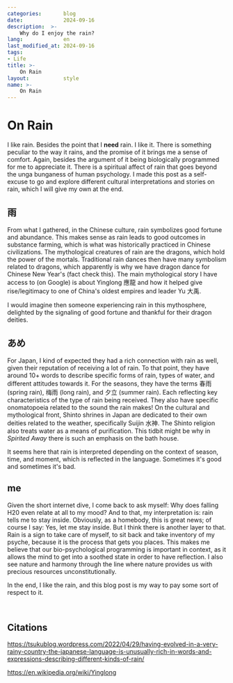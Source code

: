 ```yaml
---
categories:       blog
date:             2024-09-16
description:  >-
    Why do I enjoy the rain?
lang:             en
last_modified_at: 2024-09-16
tags:
- Life
title: >-
    On Rain
layout:           style
name: >-
    On Rain
---
```


# On Rain

I like rain. Besides the point that I **need** rain. I like it. There is something peculiar to the way it rains, and the promise of it brings me a sense of comfort. Again, besides the argument of it being biologically programmed for me to appreciate it. There is a spiritual affect of rain that goes beyond the unga bunganess of human psychology. I made this post as a self-excuse to go and explore different cultural interpretations and stories on rain, which I will give my own at the end.

## 雨

From what I gathered, in the Chinese culture, rain symbolizes good fortune and abundance. This makes sense as rain leads to good outcomes in substance farming, which is what was historically practiced in Chinese civilizations. The mythological creatures of rain are the dragons, which hold the power of the mortals. Traditional rain dances then have many symbolism related to dragons, which apparently is why we have dragon dance for Chinese New Year's (fact check this). The main mythological story I have access to (on Google) is about Yinglong 應龍 and how it helped give rise/legitimacy to one of China's oldest empires and leader Yu 大禹.

I would imagine then someone experiencing rain in this mythosphere, delighted by the signaling of good fortune and thankful for their dragon deities.

## あめ

For Japan, I kind of expected they had a rich connection with rain as well, given their reputation of receiving a lot of rain. To that point, they have around 10+ words to describe specific forms of rain, types of water, and different attitudes towards it. For the seasons, they have the terms 春雨 (spring rain), 梅雨 (long rain), and 夕立 (summer rain). Each reflecting key characteristics of the type of rain being received. They also have specific onomatopoeia related to the sound the rain makes! On the cultural and mythological front, Shinto shrines in Japan are dedicated to their own deities related to the weather, specifically Suijin 水神. The Shinto religion also treats water as a means of purification. This tidbit might be why in *Spirited Away* there is such an emphasis on the bath house.

It seems here that rain is interpreted depending on the context of season, time, and moment, which is reflected in the language. Sometimes it's good and sometimes it's bad.

## me

Given the short internet dive, I come back to ask myself: Why does falling H20 even relate at all to my mood? And to that, my interpretation is: rain tells me to stay inside. Obviously, as a homebody, this is great news; of course I say: Yes, let me stay inside. But I think there is another layer to that. Rain is a sign to take care of myself, to sit back and take inventory of my psyche, because it is the process that gets you places. This makes me believe that our bio-psychological programming is important in context, as it allows the mind to get into a soothed state in order to have reflection. I also see nature and harmony through the line where nature provides us with precious resources unconstitutionally.

In the end, I like the rain, and this blog post is my way to pay some sort of respect to it.

<br/>

## Citations

https://tsukublog.wordpress.com/2022/04/29/having-evolved-in-a-very-rainy-country-the-japanese-language-is-unusually-rich-in-words-and-expressions-describing-different-kinds-of-rain/

https://en.wikipedia.org/wiki/Yinglong


